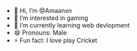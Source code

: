- 👋 Hi, I’m @Amaanxn
- 👀 I’m interested in gaming
- 🌱 I’m currently learning web devlopment
- 😄 Pronouns: Male
- ⚡ Fun fact: I love play Cricket

<!---
Amaanxn/Amaanxn is a ✨ special ✨ repository because its `README.md` (this file) appears on your GitHub profile.
You can click the Preview link to take a look at your changes.
--->
